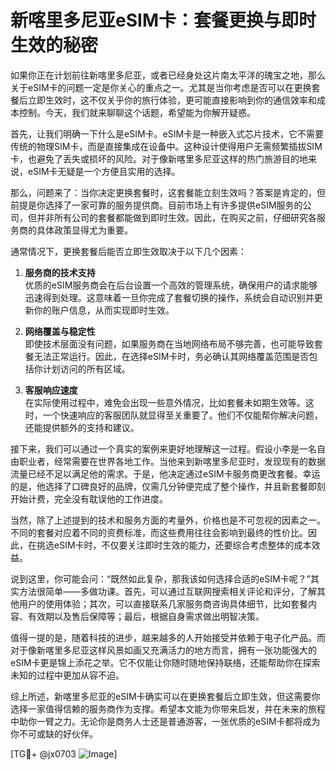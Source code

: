 # 新喀里多尼亚eSIM卡：套餐更换与即时生效的秘密

如果你正在计划前往新喀里多尼亚，或者已经身处这片南太平洋的瑰宝之地，那么关于eSIM卡的问题一定是你关心的重点之一。尤其是当你考虑是否可以在更换套餐后立即生效时，这不仅关乎你的旅行体验，更可能直接影响到你的通信效率和成本控制。今天，我们就来聊聊这个话题，希望能为你解开疑惑。

首先，让我们明确一下什么是eSIM卡。eSIM卡是一种嵌入式芯片技术，它不需要传统的物理SIM卡，而是直接集成在设备中。这种设计使得用户无需频繁插拔SIM卡，也避免了丢失或损坏的风险。对于像新喀里多尼亚这样的热门旅游目的地来说，eSIM卡无疑是一个方便且实用的选择。

那么，问题来了：当你决定更换套餐时，这套餐能立刻生效吗？答案是肯定的，但前提是你选择了一家可靠的服务提供商。目前市场上有许多提供eSIM服务的公司，但并非所有公司的套餐都能做到即时生效。因此，在购买之前，仔细研究各服务商的具体政策显得尤为重要。

通常情况下，更换套餐后能否立即生效取决于以下几个因素：

1. **服务商的技术支持**  
   优质的eSIM服务商会在后台设置一个高效的管理系统，确保用户的请求能够迅速得到处理。这意味着一旦你完成了套餐切换的操作，系统会自动识别并更新你的账户信息，从而实现即时生效。

2. **网络覆盖与稳定性**  
   即使技术层面没有问题，如果服务商在当地网络布局不够完善，也可能导致套餐无法正常运行。因此，在选择eSIM卡时，务必确认其网络覆盖范围是否包括你计划访问的所有区域。

3. **客服响应速度**  
   在实际使用过程中，难免会出现一些意外情况，比如套餐未如期生效等。这时，一个快速响应的客服团队就显得至关重要了。他们不仅能帮你解决问题，还能提供额外的支持和建议。

接下来，我们可以通过一个真实的案例来更好地理解这一过程。假设小李是一名自由职业者，经常需要在世界各地工作。当他来到新喀里多尼亚时，发现现有的数据流量已经不足以满足他的需求。于是，他决定通过eSIM卡服务商更改套餐。幸运的是，他选择了口碑良好的品牌，仅需几分钟便完成了整个操作，并且新套餐即刻开始计费，完全没有耽误他的工作进度。

当然，除了上述提到的技术和服务方面的考量外，价格也是不可忽视的因素之一。不同的套餐对应着不同的资费标准，而这些费用往往会影响到最终的性价比。因此，在挑选eSIM卡时，不仅要关注即时生效的能力，还要综合考虑整体的成本效益。

说到这里，你可能会问：“既然如此复杂，那我该如何选择合适的eSIM卡呢？”其实方法很简单——多做功课。首先，可以通过互联网搜索相关评论和评分，了解其他用户的使用体验；其次，可以直接联系几家服务商咨询具体细节，比如套餐内容、有效期以及售后保障等；最后，根据自身需求做出明智决策。

值得一提的是，随着科技的进步，越来越多的人开始接受并依赖于电子化产品。而对于像新喀里多尼亚这样风景如画又充满活力的地方而言，拥有一张功能强大的eSIM卡更是锦上添花之举。它不仅能让你随时随地保持联络，还能帮助你在探索未知的过程中更加从容不迫。

综上所述，新喀里多尼亚的eSIM卡确实可以在更换套餐后立即生效，但这需要你选择一家值得信赖的服务商作为支撑。希望本文能为你带来启发，并在未来的旅程中助你一臂之力。无论你是商务人士还是普通游客，一张优质的eSIM卡都将成为你不可或缺的好伙伴。

[TG💪+ @jx0703 ![Image](https://github.com/user-attachments/assets/dbca1d08-cadb-493c-b0ec-ad6f7a83f270)]